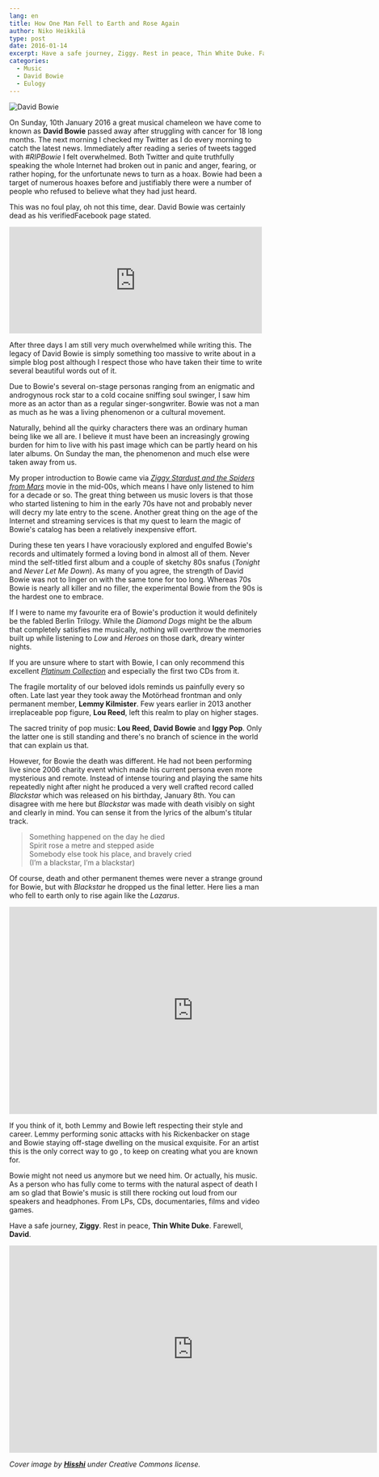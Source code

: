 ```yaml
---
lang: en
title: How One Man Fell to Earth and Rose Again
author: Niko Heikkilä
type: post
date: 2016-01-14
excerpt: Have a safe journey, Ziggy. Rest in peace, Thin White Duke. Farewell, David Bowie.
categories:
  - Music
  - David Bowie
  - Eulogy
---
```


![David Bowie](https://images-wixmp-ed30a86b8c4ca887773594c2.wixmp.com/f/79d3ec88-8e07-4074-85b4-6e2225ae97fd/d5s3njm-c36c191e-c6c3-4683-84a5-11a23c5b3662.jpg/v1/fill/w_1280,h_699,q_75,strp/the_thin_white_duke_by_hisshi_d5s3njm-fullview.jpg)

On Sunday, 10th January 2016 a great musical chameleon we have come to known as **David Bowie** passed away after struggling with cancer for 18 long months. The next morning I checked my Twitter as I do every morning to catch the latest news. Immediately after reading a series of tweets tagged with _#RIPBowie_ I felt overwhelmed. Both Twitter and quite truthfully speaking the whole Internet had broken out in panic and anger, fearing, or rather hoping, for the unfortunate news to turn as a hoax. Bowie had been a target of numerous hoaxes before and justifiably there were a number of people who refused to believe what they had just heard.

This was no foul play, oh not this time, dear. David Bowie was certainly dead as his verifiedFacebook page stated.

<iframe title="Facebook Post" src="https://www.facebook.com/plugins/post.php?href=https%3A%2F%2Fwww.facebook.com%2Fdavidbowie%2Fposts%2F10153176666977665&width=500" width="500" height="211" style="border:none;overflow:hidden" scrolling="no" frameborder="0" allowTransparency="true" allow="encrypted-media"></iframe>

After three days I am still very much overwhelmed while writing this. The legacy of David Bowie is simply something too massive to write about in a simple blog post although I respect those who have taken their time to write several beautiful words out of it.

Due to Bowie's several on-stage personas ranging from an enigmatic and androgynous rock star to a cold cocaine sniffing soul swinger, I saw him more as an actor than as a regular singer-songwriter. Bowie was not a man as much as he was a living phenomenon or a cultural movement.

Naturally, behind all the quirky characters there was an ordinary human being like we all are. I believe it must have been an increasingly growing burden for him to live with his past image which can be partly heard on his later albums. On Sunday the man, the phenomenon and much else were taken away from us.

My proper introduction to Bowie came via [_Ziggy Stardust and the Spiders from Mars_](http://www.imdb.com/title/tt0086643/?ref_=fn_al_tt_2) movie in the mid-00s, which means I have only listened to him for a decade or so. The great thing between us music lovers is that those who started listening to him in the early 70s have not and probably never will decry my late entry to the scene. Another great thing on the age of the Internet and streaming services is that my quest to learn the magic of Bowie's catalog has been a relatively inexpensive effort.

During these ten years I have voraciously explored and engulfed Bowie's records and ultimately formed a loving bond in almost all of them. Never mind the self-titled first album and a couple of sketchy 80s snafus (_Tonight_ and _Never Let Me Down_). As many of you agree, the strength of David Bowie was not to linger on with the same tone for too long. Whereas 70s Bowie is nearly all killer and no filler, the experimental Bowie from the 90s is the hardest one to embrace.

If I were to name my favourite era of Bowie's production it would definitely be the fabled Berlin Trilogy. While the _Diamond Dogs_ might be the album that completely satisfies me musically, nothing will overthrow the memories built up while listening to _Low_ and _Heroes_ on those dark, dreary winter nights.

If you are unsure where to start with Bowie, I can only recommend this excellent [_Platinum Collection_](https://open.spotify.com/album/40pUoRK9pOn3tMoXY02fUB) and especially the first two CDs from it.

The fragile mortality of our beloved idols reminds us painfully every so often. Late last year they took away the Motörhead frontman and only permanent member, **Lemmy Kilmister**. Few years earlier in 2013 another irreplaceable pop figure, **Lou Reed**, left this realm to play on higher stages.

The sacred trinity of pop music: **Lou Reed**, **David Bowie** and **Iggy Pop**. Only the latter one is still standing and there's no branch of science in the world that can explain us that.

However, for Bowie the death was different. He had not been performing live since 2006 charity event which made his current persona even more mysterious and remote. Instead of intense touring and playing the same hits repeatedly night after night he produced a very well crafted record called _Blackstar_ which was released on his birthday, January 8th. You can disagree with me here but _Blackstar_ was made with death visibly on sight and clearly in mind. You can sense it from the lyrics of the album's titular track.

> Something happened on the day he died  
> Spirit rose a metre and stepped aside  
> Somebody else took his place, and bravely cried  
> (I’m a blackstar, I’m a blackstar)

Of course, death and other permanent themes were never a strange ground for Bowie, but with _Blackstar_ he dropped us the final letter. Here lies a man who fell to earth only to rise again like the _Lazarus_.

<iframe title="YouTube 1" class='youtube-player' type='text/html' width='728' height='410' src='https://www.youtube.com/embed/y-JqH1M4Ya8?version=3&#038;rel=1&#038;fs=1&#038;autohide=2&#038;showsearch=0&#038;showinfo=1&#038;iv_load_policy=1&#038;wmode=transparent' allowfullscreen='true' style='border:0;'></iframe>

If you think of it, both Lemmy and Bowie left respecting their style and career. Lemmy performing sonic attacks with his Rickenbacker on stage and Bowie staying off-stage dwelling on the musical exquisite. For an artist this is the only correct way to go , to keep on creating what you are known for.

Bowie might not need us anymore but we need him. Or actually, his music. As a person who has fully come to terms with the natural aspect of death I am so glad that Bowie's music is still there rocking out loud from our speakers and headphones. From LPs, CDs, documentaries, films and video games.

Have a safe journey, **Ziggy**. Rest in peace, **Thin White Duke**. Farewell, **David**.

<iframe title="Youtube 2" class='youtube-player' type='text/html' width='728' height='410' src='https://www.youtube.com/embed/X9WSqQS1PJg?version=3&#038;rel=1&#038;fs=1&#038;autohide=2&#038;showsearch=0&#038;showinfo=1&#038;iv_load_policy=1&#038;wmode=transparent' allowfullscreen='true' style='border:0;'></iframe>

_Cover image by [**Hisshi**](http://hisshi.deviantart.com/art/The-Thin-White-Duke-349530610) under Creative Commons license._
